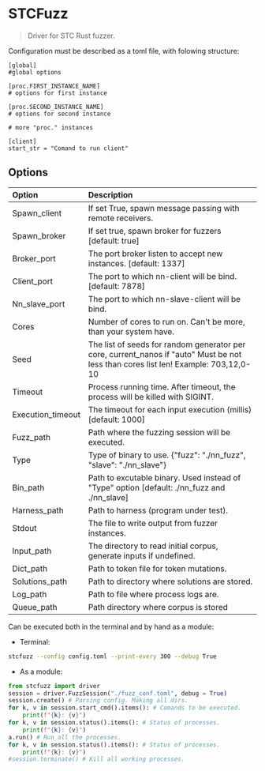 # STCFuzz

> Driver for STC Rust fuzzer.

Сonfiguration must be described as a toml file, with folowing structure:

```
[global]
#global options

[proc.FIRST_INSTANCE_NAME]
# options for first instance

[proc.SECOND_INSTANCE_NAME]
# options for second instance

# more "proc." instances

[client]
start_str = "Comand to run client"
```

## Options

| Option | Description |
| :-- | :-- |
|Spawn_client | If set True, spawn message passing with remote receivers.|
|Spawn_broker | If set true, spawn broker for fuzzers [default: true]|
|Broker_port | The port broker listen to accept new instances. [default: 1337]|
|Client_port | The port to which nn-client will be bind. [default: 7878]|
|Nn_slave_port| The port to which nn-slave-client will be bind.|
|Cores | Number of cores to run on. Can't be more, than your system have.|
|Seed |The list of seeds for random generator per core, current_nanos if "auto" Must be not less than cores list len! Example: 703,12,0-10 |
|Timeout | Process running time. After timeout, the process will be killed with SIGINT. |
|Execution_timeout | The timeout for each input execution (millis) [default: 1000] |
|Fuzz_path | Path where the fuzzing session will be executed. |
|Type | Type of binary to use. {"fuzz": "./nn_fuzz", "slave": "./nn_slave"} |
| Bin_path | Path to excutable binary. Used instead of "Type" option [default: ./nn_fuzz and ./nn_slave] |
|Harness_path | Path to harness (program under test). |
|Stdout | The file to write output from fuzzer instances. |
|Input_path | The directory to read initial corpus, generate inputs if undefined.|
|Dict_path | Path to token file for token mutations.|
|Solutions_path | Path to directory where solutions are stored.|
|Log_path | Path to file where process logs are.| 
|Queue_path | Path directory where corpus is stored |

Сan be executed both in the terminal and by hand as a module:

* Terminal:

```bash
stcfuzz --config config.toml --print-every 300 --debug True
```

* As a module:

```python
from stcfuzz import driver
session = driver.FuzzSession("./fuzz_conf.toml", debug = True)
session.create() # Parsing config. Making all dirs.
for k, v in session.start_cmd().items(): # Comands to be executed.
    print(f"{k}: {v}")
for k, v in session.status().items(): # Status of processes.
    print(f"{k}: {v}")
a.run() # Run all the processes.
for k, v in session.status().items(): # Status of processes.
    print(f"{k}: {v}")
#session.terminate() # Kill all working processes.
```

